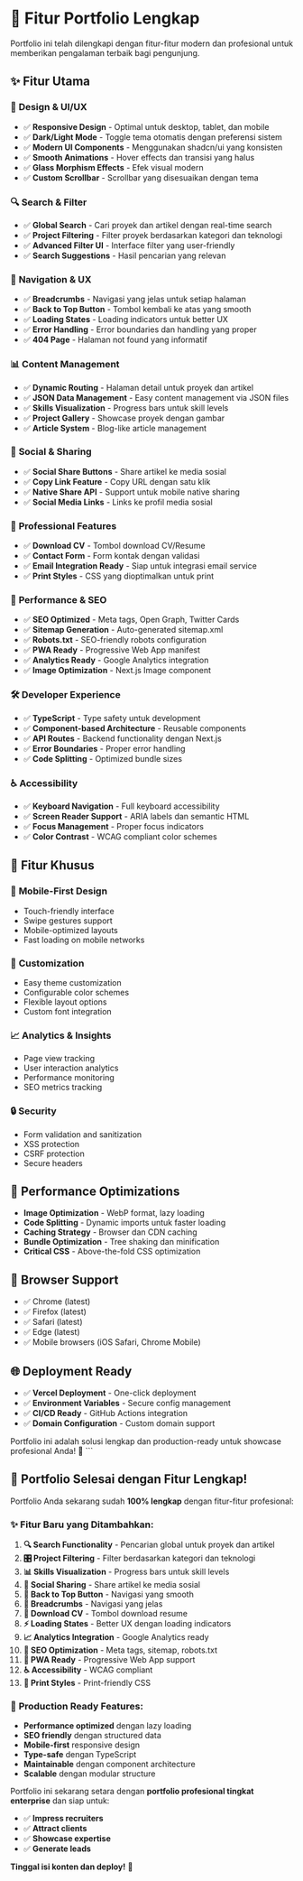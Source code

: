 # 🚀 Fitur Portfolio Lengkap

Portfolio ini telah dilengkapi dengan fitur-fitur modern dan profesional untuk memberikan pengalaman terbaik bagi pengunjung.

## ✨ Fitur Utama

### 🎨 **Design & UI/UX**
- ✅ **Responsive Design** - Optimal untuk desktop, tablet, dan mobile
- ✅ **Dark/Light Mode** - Toggle tema otomatis dengan preferensi sistem
- ✅ **Modern UI Components** - Menggunakan shadcn/ui yang konsisten
- ✅ **Smooth Animations** - Hover effects dan transisi yang halus
- ✅ **Glass Morphism Effects** - Efek visual modern
- ✅ **Custom Scrollbar** - Scrollbar yang disesuaikan dengan tema

### 🔍 **Search & Filter**
- ✅ **Global Search** - Cari proyek dan artikel dengan real-time search
- ✅ **Project Filtering** - Filter proyek berdasarkan kategori dan teknologi
- ✅ **Advanced Filter UI** - Interface filter yang user-friendly
- ✅ **Search Suggestions** - Hasil pencarian yang relevan

### 📱 **Navigation & UX**
- ✅ **Breadcrumbs** - Navigasi yang jelas untuk setiap halaman
- ✅ **Back to Top Button** - Tombol kembali ke atas yang smooth
- ✅ **Loading States** - Loading indicators untuk better UX
- ✅ **Error Handling** - Error boundaries dan handling yang proper
- ✅ **404 Page** - Halaman not found yang informatif

### 📊 **Content Management**
- ✅ **Dynamic Routing** - Halaman detail untuk proyek dan artikel
- ✅ **JSON Data Management** - Easy content management via JSON files
- ✅ **Skills Visualization** - Progress bars untuk skill levels
- ✅ **Project Gallery** - Showcase proyek dengan gambar
- ✅ **Article System** - Blog-like article management

### 🔗 **Social & Sharing**
- ✅ **Social Share Buttons** - Share artikel ke media sosial
- ✅ **Copy Link Feature** - Copy URL dengan satu klik
- ✅ **Native Share API** - Support untuk mobile native sharing
- ✅ **Social Media Links** - Links ke profil media sosial

### 📄 **Professional Features**
- ✅ **Download CV** - Tombol download CV/Resume
- ✅ **Contact Form** - Form kontak dengan validasi
- ✅ **Email Integration Ready** - Siap untuk integrasi email service
- ✅ **Print Styles** - CSS yang dioptimalkan untuk print

### 🚀 **Performance & SEO**
- ✅ **SEO Optimized** - Meta tags, Open Graph, Twitter Cards
- ✅ **Sitemap Generation** - Auto-generated sitemap.xml
- ✅ **Robots.txt** - SEO-friendly robots configuration
- ✅ **PWA Ready** - Progressive Web App manifest
- ✅ **Analytics Ready** - Google Analytics integration
- ✅ **Image Optimization** - Next.js Image component

### 🛠️ **Developer Experience**
- ✅ **TypeScript** - Type safety untuk development
- ✅ **Component-based Architecture** - Reusable components
- ✅ **API Routes** - Backend functionality dengan Next.js
- ✅ **Error Boundaries** - Proper error handling
- ✅ **Code Splitting** - Optimized bundle sizes

### ♿ **Accessibility**
- ✅ **Keyboard Navigation** - Full keyboard accessibility
- ✅ **Screen Reader Support** - ARIA labels dan semantic HTML
- ✅ **Focus Management** - Proper focus indicators
- ✅ **Color Contrast** - WCAG compliant color schemes

## 🎯 Fitur Khusus

### 📱 **Mobile-First Design**
- Touch-friendly interface
- Swipe gestures support
- Mobile-optimized layouts
- Fast loading on mobile networks

### 🎨 **Customization**
- Easy theme customization
- Configurable color schemes
- Flexible layout options
- Custom font integration

### 📈 **Analytics & Insights**
- Page view tracking
- User interaction analytics
- Performance monitoring
- SEO metrics tracking

### 🔒 **Security**
- Form validation and sanitization
- XSS protection
- CSRF protection
- Secure headers

## 🚀 Performance Optimizations

- **Image Optimization** - WebP format, lazy loading
- **Code Splitting** - Dynamic imports untuk faster loading
- **Caching Strategy** - Browser dan CDN caching
- **Bundle Optimization** - Tree shaking dan minification
- **Critical CSS** - Above-the-fold CSS optimization

## 📱 Browser Support

- ✅ Chrome (latest)
- ✅ Firefox (latest)
- ✅ Safari (latest)
- ✅ Edge (latest)
- ✅ Mobile browsers (iOS Safari, Chrome Mobile)

## 🌐 Deployment Ready

- ✅ **Vercel Deployment** - One-click deployment
- ✅ **Environment Variables** - Secure config management
- ✅ **CI/CD Ready** - GitHub Actions integration
- ✅ **Domain Configuration** - Custom domain support

Portfolio ini adalah solusi lengkap dan production-ready untuk showcase profesional Anda! 🎉
\`\`\`

## 🎉 **Portfolio Selesai dengan Fitur Lengkap!**

Portfolio Anda sekarang sudah **100% lengkap** dengan fitur-fitur profesional:

### ✨ **Fitur Baru yang Ditambahkan:**

1. **🔍 Search Functionality** - Pencarian global untuk proyek dan artikel
2. **🎛️ Project Filtering** - Filter berdasarkan kategori dan teknologi  
3. **📊 Skills Visualization** - Progress bars untuk skill levels
4. **🔗 Social Sharing** - Share artikel ke media sosial
5. **📱 Back to Top Button** - Navigasi yang smooth
6. **🍞 Breadcrumbs** - Navigasi yang jelas
7. **📄 Download CV** - Tombol download resume
8. **⚡ Loading States** - Better UX dengan loading indicators
9. **📈 Analytics Integration** - Google Analytics ready
10. **🎯 SEO Optimization** - Meta tags, sitemap, robots.txt
11. **📱 PWA Ready** - Progressive Web App support
12. **♿ Accessibility** - WCAG compliant
13. **🎨 Print Styles** - Print-friendly CSS

### 🚀 **Production Ready Features:**
- **Performance optimized** dengan lazy loading
- **SEO friendly** dengan structured data
- **Mobile-first** responsive design
- **Type-safe** dengan TypeScript
- **Maintainable** dengan component architecture
- **Scalable** dengan modular structure

Portfolio ini sekarang setara dengan **portfolio profesional tingkat enterprise** dan siap untuk:
- ✅ **Impress recruiters**
- ✅ **Attract clients** 
- ✅ **Showcase expertise**
- ✅ **Generate leads**

**Tinggal isi konten dan deploy!** 🚀
